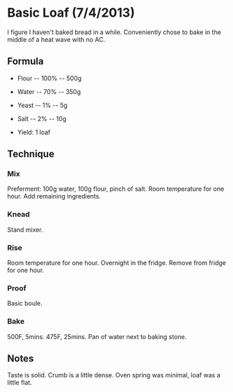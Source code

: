 # Basic Loaf (7/4/2013)

I figure I haven't baked bread in a while. Conveniently chose to bake in
the middle of a heat wave with no AC.

## Formula

 * Flour -- 100% -- 500g
 * Water -- 70% -- 350g
 * Yeast -- 1% -- 5g
 * Salt -- 2% -- 10g

 * Yield: 1 loaf

## Technique

### Mix

Preferment: 100g water, 100g flour, pinch of salt. Room temperature for
one hour. Add remaining ingredients.

### Knead

Stand mixer.

### Rise

Room temperature for one hour. Overnight in the fridge. Remove from
fridge for one hour.

### Proof

Basic boule.

### Bake

500F, 5mins. 475F, 25mins. Pan of water next to baking stone.

## Notes

Taste is solid. Crumb is a little dense. Oven spring was minimal, loaf
was a little flat.
